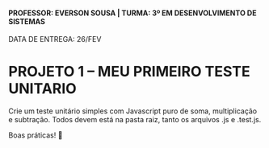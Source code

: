 #### PROFESSOR: EVERSON SOUSA | TURMA: 3º EM DESENVOLVIMENTO DE SISTEMAS

DATA DE ENTREGA: 26/FEV
# PROJETO 1 – MEU PRIMEIRO TESTE UNITARIO

Crie um teste unitário simples com Javascript puro de soma, multiplicação e subtração. Todos devem está na pasta raiz, tanto os arquivos .js e .test.js.

Boas práticas! :call_me_hand: